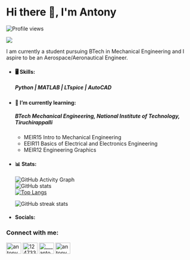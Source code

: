 # Hi there 👋, I'm Antony
![Profile views](https://gpvc.arturio.dev/cony-777) 

![](https://www.amacaerospace.com/wp-content/uploads/2017/02/amac-swiss-excellence-aviation-banner.jpg)

I am currently a student pursuing BTech in Mechanical Engineering and I aspire to be an Aerospace/Aeronautical Engineer. 

- #### 🖥 Skills: 
    ##### Python | MATLAB | LTspice | AutoCAD

- #### 📖  I’m currently learning:
    ##### BTech Mechanical Engineering, National Institute of Technology, Tiruchirappalli

    - MEIR15 Intro to Mechanical Engineering
    - EEIR11 Basics of Electrical and Electronics Engineering
    - MEIR12 Engineering Graphics

- #### 📊 Stats:

    ![GitHub Activity Graph](https://activity-graph.herokuapp.com/graph?username=cony-777)  
    ![GitHub stats](https://github-readme-stats.vercel.app/api?username=cony-777&show_icons=true)  
    [![Top Langs](https://github-readme-stats.vercel.app/api/top-langs/?username=cony-777)](https://github.com/anuraghazra/github-readme-stats)

    ![GitHub streak stats](https://github-readme-streak-stats.herokuapp.com/?user=cony-777)  



- #### Socials:

<h3 align="left">Connect with me:</h3>
<p align="left">
<a href="https://linkedin.com/in/antony-raja-arulsekar" target="blank"><img align="center" src="https://raw.githubusercontent.com/rahuldkjain/github-profile-readme-generator/master/src/images/icons/Social/linked-in-alt.svg" alt="antony raja arulsekar" height="30" width="40" /></a>
<a href="https://stackoverflow.com/users/12473302" target="blank"><img align="center" src="https://raw.githubusercontent.com/rahuldkjain/github-profile-readme-generator/master/src/images/icons/Social/stack-overflow.svg" alt="12473302" height="30" width="40" /></a>
<a href="https://instagram.com/___antony7___" target="blank"><img align="center" src="https://raw.githubusercontent.com/rahuldkjain/github-profile-readme-generator/master/src/images/icons/Social/instagram.svg" alt="___antony7___" height="30" width="40" /></a>
<a href="https://www.youtube.com/channel/UCoysau4x7cP8I2c1j8EMiAw" target="blank"><img align="center" src="https://raw.githubusercontent.com/rahuldkjain/github-profile-readme-generator/master/src/images/icons/Social/youtube.svg" alt="antony" height="30" width="40" /></a>
</p>


